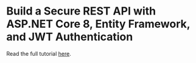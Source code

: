 # Build a Secure REST API with ASP.NET Core 8, Entity Framework, and JWT Authentication

Read the full tutorial [here]().

